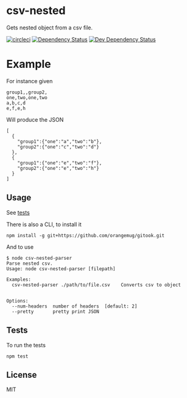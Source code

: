 # csv-nested
Gets nested object from a csv file.

[![circleci](https://circleci.com/gh/orangemug/csv-nested.png?style=shield)](https://circleci.com/gh/orangemug/csv-nested)
[![Dependency Status](https://david-dm.org/orangemug/csv-nested.svg)](https://david-dm.org/orangemug/csv-nested)
[![Dev Dependency Status](https://david-dm.org/orangemug/csv-nested/dev-status.svg)](https://david-dm.org/orangemug/csv-nested#info=devDependencies)


# Example
For instance given

    group1,,group2,
    one,two,one,two
    a,b,c,d
    e,f,e,h

Will produce the JSON

    [
      {
        "group1":{"one":"a","two":"b"},
        "group2":{"one":"c","two":"d"}
      },
      {
        "group1":{"one":"e","two":"f"},
        "group2":{"one":"e","two":"h"}
      }
    ]


## Usage
See [tests](test/index.js)

There is also a CLI, to install it

    npm install -g git+https://github.com/orangemug/gitook.git

And to use

    $ node csv-nested-parser
    Parse nested csv.
    Usage: node csv-nested-parser [filepath]

    Examples:
      csv-nested-parser ./path/to/file.csv    Converts csv to object


    Options:
      --num-headers  number of headers  [default: 2]
      --pretty       pretty print JSON


## Tests
To run the tests

    npm test


## License
MIT
